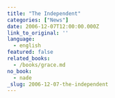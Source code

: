 ```yaml
---
title: "The Independent"
categories: ["News"]
date: 2006-12-07T12:00:00.000Z
link_to_original: ''
language:
  - english
featured: false
related_books:
  - /books/grace.md
no_book:
  - nade
_slug: 2006-12-07-the-independent
---
```


